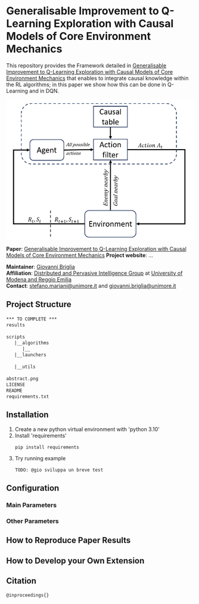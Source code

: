 # Generalisable Improvement to Q-Learning Exploration with Causal Models of Core Environment Mechanics

This repository provides the Framework detailed in [Generalisable Improvement to Q-Learning Exploration with Causal Models of Core Environment Mechanics](https://www.ecai2024.eu/calls/main-track) that enables to integrate causal knowledge within the RL algorithms; in this paper we show how this can be done in Q-Learning and in DQN.

![abstract](abstract.png)

**Paper**: [Generalisable Improvement to Q-Learning Exploration with Causal Models of Core Environment Mechanics](https://www.ecai2024.eu/calls/main-track)
**Project website**: ...

**Maintainer**: [Giovanni Briglia](https://github.com/Giovannibriglia)  
**Affiliation**: [Distributed and Pervasive Intelligence Group](https://dipi-unimore.netlify.app/) at [University of Modena and Reggio Emilia](https://www.unimore.it/)  
**Contact**: [stefano.mariani@unimore.it](mailto:stefano.mariani@unimore.it) and [giovanni.briglia@unimore.it](mailto:giovanni.briglia@unimore.it) 

## Project Structure

```
*** TO COMPLETE ***
results

scripts
   |__algorithms
      |__
   |__launchers
   
   |__utils

abstract.png
LICENSE
README
requirements.txt
```

## Installation
1. Create a new python virtual environment with 'python 3.10'
2. Install 'requirements'
   ```
   pip install requirements
   ```
3. Try running example
   ```
   TODO: @gio sviluppa un breve test
   ```

## Configuration 
### Main Parameters
### Other Parameters

## How to Reproduce Paper Results


## How to Develop your Own Extension


## Citation 
```
@inproceedings{}
```

